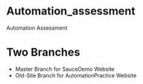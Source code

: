 # Automation_assessment
Automation Assessment

# Two Branches
- Master Branch for SauceDemo Website
- Old-Site Branch for AutomationPractice Website

